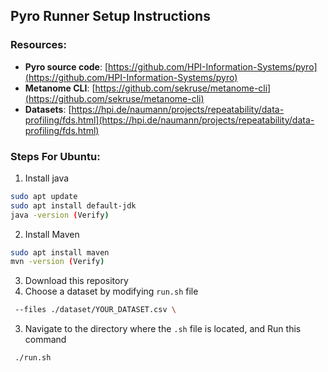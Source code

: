 ## Pyro Runner Setup Instructions

### Resources:
- **Pyro source code**: [https://github.com/HPI-Information-Systems/pyro](https://github.com/HPI-Information-Systems/pyro)
- **Metanome CLI**: [https://github.com/sekruse/metanome-cli](https://github.com/sekruse/metanome-cli)
- **Datasets**: [https://hpi.de/naumann/projects/repeatability/data-profiling/fds.html](https://hpi.de/naumann/projects/repeatability/data-profiling/fds.html)

### Steps For Ubuntu:

1. Install java
```bash
sudo apt update
sudo apt install default-jdk
java -version (Verify)
```
2. Install Maven
```bash
sudo apt install maven
mvn -version (Verify)
```
3. Download this repository
4. Choose a dataset by modifying `run.sh` file
```bash
 --files ./dataset/YOUR_DATASET.csv \
```
3. Navigate to the directory where the `.sh` file is located, and Run this command
```bash
 ./run.sh
```
